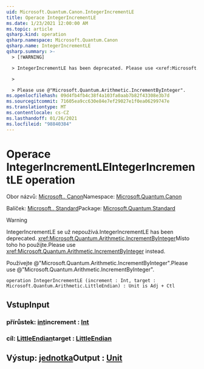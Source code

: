 ```yaml
---
uid: Microsoft.Quantum.Canon.IntegerIncrementLE
title: Operace IntegerIncrementLE
ms.date: 1/23/2021 12:00:00 AM
ms.topic: article
qsharp.kind: operation
qsharp.namespace: Microsoft.Quantum.Canon
qsharp.name: IntegerIncrementLE
qsharp.summary: >-
  > [!WARNING]

  > IntegerIncrementLE has been deprecated. Please use <xref:Microsoft.Quantum.Arithmetic.IncrementByInteger> instead.

  >

  > Please use @"Microsoft.Quantum.Arithmetic.IncrementByInteger".
ms.openlocfilehash: 09d4fb4fb4c38f4a103fa0aab7b82f43308e3b7d
ms.sourcegitcommit: 71605ea9cc630e84e7ef29027e1f0ea06299747e
ms.translationtype: MT
ms.contentlocale: cs-CZ
ms.lasthandoff: 01/26/2021
ms.locfileid: "98840384"
---
```

# <a name="integerincrementle-operation"></a><span data-ttu-id="34d4d-102">Operace IntegerIncrementLE</span><span class="sxs-lookup"><span data-stu-id="34d4d-102">IntegerIncrementLE operation</span></span>

<span data-ttu-id="34d4d-103">Obor názvů: [Microsoft.. Canon](xref:Microsoft.Quantum.Canon)</span><span class="sxs-lookup"><span data-stu-id="34d4d-103">Namespace: [Microsoft.Quantum.Canon](xref:Microsoft.Quantum.Canon)</span></span>

<span data-ttu-id="34d4d-104">Balíček: [Microsoft.. Standard](https://nuget.org/packages/Microsoft.Quantum.Standard)</span><span class="sxs-lookup"><span data-stu-id="34d4d-104">Package: [Microsoft.Quantum.Standard](https://nuget.org/packages/Microsoft.Quantum.Standard)</span></span>


> [!WARNING]
> <span data-ttu-id="34d4d-105">IntegerIncrementLE se už nepoužívá.</span><span class="sxs-lookup"><span data-stu-id="34d4d-105">IntegerIncrementLE has been deprecated.</span></span> <span data-ttu-id="34d4d-106"><xref:Microsoft.Quantum.Arithmetic.IncrementByInteger>Místo toho ho použijte.</span><span class="sxs-lookup"><span data-stu-id="34d4d-106">Please use <xref:Microsoft.Quantum.Arithmetic.IncrementByInteger> instead.</span></span>
>
> <span data-ttu-id="34d4d-107">Používejte @"Microsoft.Quantum.Arithmetic.IncrementByInteger".</span><span class="sxs-lookup"><span data-stu-id="34d4d-107">Please use @"Microsoft.Quantum.Arithmetic.IncrementByInteger".</span></span>



```qsharp
operation IntegerIncrementLE (increment : Int, target : Microsoft.Quantum.Arithmetic.LittleEndian) : Unit is Adj + Ctl
```


## <a name="input"></a><span data-ttu-id="34d4d-108">Vstup</span><span class="sxs-lookup"><span data-stu-id="34d4d-108">Input</span></span>

### <a name="increment--int"></a><span data-ttu-id="34d4d-109">přírůstek: [int](xref:microsoft.quantum.lang-ref.int)</span><span class="sxs-lookup"><span data-stu-id="34d4d-109">increment : [Int](xref:microsoft.quantum.lang-ref.int)</span></span>




### <a name="target--littleendian"></a><span data-ttu-id="34d4d-110">cíl: [LittleEndian](xref:Microsoft.Quantum.Arithmetic.LittleEndian)</span><span class="sxs-lookup"><span data-stu-id="34d4d-110">target : [LittleEndian](xref:Microsoft.Quantum.Arithmetic.LittleEndian)</span></span>





## <a name="output--unit"></a><span data-ttu-id="34d4d-111">Výstup: [jednotka](xref:microsoft.quantum.lang-ref.unit)</span><span class="sxs-lookup"><span data-stu-id="34d4d-111">Output : [Unit](xref:microsoft.quantum.lang-ref.unit)</span></span>

